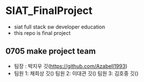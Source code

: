 # SIAT_FinalProject
- siat full stack sw developer education
- this repo is final project 

## 0705 make project team
- 팀장 : 박지우  깃(https://github.com/Azabell1993)
- 팀원 1: 채희상 깃()
  팀원 2: 이대관 깃()
  팀원 3: 김호중 깃()
